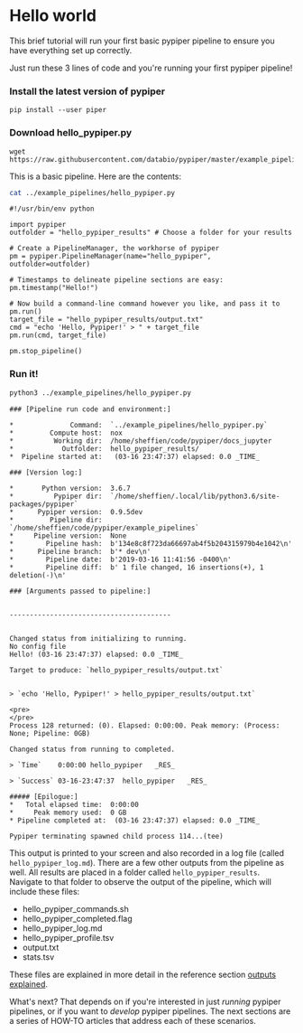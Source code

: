 # Hello world

This brief tutorial will run your first basic pypiper pipeline to ensure you have everything set up correctly. 

Just run these 3 lines of code and you're running your first pypiper pipeline!

### Install the latest version of pypiper

```{console}
pip install --user piper
```


### Download hello_pypiper.py
```{console}
wget https://raw.githubusercontent.com/databio/pypiper/master/example_pipelines/hello_pypiper.py
```

This is a basic pipeline. Here are the contents:


```bash
cat ../example_pipelines/hello_pypiper.py
```

    #!/usr/bin/env python
    
    import pypiper
    outfolder = "hello_pypiper_results" # Choose a folder for your results
    
    # Create a PipelineManager, the workhorse of pypiper
    pm = pypiper.PipelineManager(name="hello_pypiper", outfolder=outfolder)
    
    # Timestamps to delineate pipeline sections are easy:
    pm.timestamp("Hello!")
    
    # Now build a command-line command however you like, and pass it to pm.run()
    target_file = "hello_pypiper_results/output.txt"
    cmd = "echo 'Hello, Pypiper!' > " + target_file
    pm.run(cmd, target_file)
    
    pm.stop_pipeline()


### Run it!


```bash
python3 ../example_pipelines/hello_pypiper.py
```

    ### [Pipeline run code and environment:]
    
    *              Command:  `../example_pipelines/hello_pypiper.py`
    *         Compute host:  nox
    *          Working dir:  /home/sheffien/code/pypiper/docs_jupyter
    *            Outfolder:  hello_pypiper_results/
    *  Pipeline started at:   (03-16 23:47:37) elapsed: 0.0 _TIME_
    
    ### [Version log:]
    
    *       Python version:  3.6.7
    *          Pypiper dir:  `/home/sheffien/.local/lib/python3.6/site-packages/pypiper`
    *      Pypiper version:  0.9.5dev
    *         Pipeline dir:  `/home/sheffien/code/pypiper/example_pipelines`
    *     Pipeline version:  None
    *        Pipeline hash:  b'134e8c8f723da66697ab4f5b204315979b4e1042\n'
    *      Pipeline branch:  b'* dev\n'
    *        Pipeline date:  b'2019-03-16 11:41:56 -0400\n'
    *        Pipeline diff:  b' 1 file changed, 16 insertions(+), 1 deletion(-)\n'
    
    ### [Arguments passed to pipeline:]
    
    
    ----------------------------------------
    
    
    Changed status from initializing to running.
    No config file
    Hello! (03-16 23:47:37) elapsed: 0.0 _TIME_
    
    Target to produce: `hello_pypiper_results/output.txt`
    
    
    > `echo 'Hello, Pypiper!' > hello_pypiper_results/output.txt`
    
    <pre>
    </pre>
    Process 128 returned: (0). Elapsed: 0:00:00. Peak memory: (Process: None; Pipeline: 0GB)
    
    Changed status from running to completed.
    
    > `Time`	0:00:00	hello_pypiper	_RES_
    
    > `Success`	03-16-23:47:37	hello_pypiper	_RES_
    
    ##### [Epilogue:]
    *   Total elapsed time:  0:00:00
    *     Peak memory used:  0 GB
    * Pipeline completed at:  (03-16 23:47:37) elapsed: 0.0 _TIME_
    
    Pypiper terminating spawned child process 114...(tee)


This output is printed to your screen and also recorded in a log file (called ``hello_pypiper_log.md``). There are a few other outputs from the pipeline as well. All results are placed in a folder called ``hello_pypiper_results``. Navigate to that folder to observe the output of the pipeline, which will include these files:

 * hello_pypiper_commands.sh
 * hello_pypiper_completed.flag
 * hello_pypiper_log.md
 * hello_pypiper_profile.tsv
 * output.txt
 * stats.tsv

These files are explained in more detail in the reference section [outputs explained](../outputs.md). 

What's next? That depends on if you're interested in just *running* pypiper pipelines, or if you want to *develop* pypiper pipelines. The next sections are a series of HOW-TO articles that address each of these scenarios.

